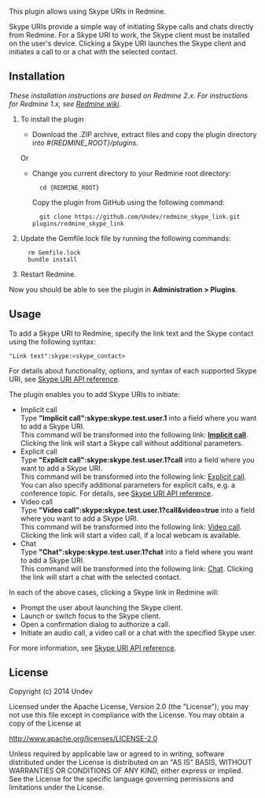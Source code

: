 This plugin allows using Skype URIs in Redmine. 

Skype URIs provide a simple way of initiating Skype calls and chats directly from Redmine. For a Skype URI to work, the Skype client must be installed on the user's device. Clicking a Skype URI launches the Skype client and initiates a call to or a chat with the selected contact.

## Installation

*These installation instructions are based on Redmine 2.x. For instructions for Redmine 1.x, see [Redmine wiki](http://www.redmine.org/projects/redmine/wiki/Plugins).*

1. To install the plugin
    * Download the .ZIP archive, extract files and copy the plugin directory into *#{REDMINE_ROOT}/plugins*.
    
    Or

    * Change you current directory to your Redmine root directory:  

            cd {REDMINE_ROOT}
 
      Copy the plugin from GitHub using the following command:

            git clone https://github.com/Undev/redmine_skype_link.git plugins/redmine_skype_link

2. Update the Gemfile.lock file by running the following commands:  

         rm Gemfile.lock  
         bundle install

3. Restart Redmine.

Now you should be able to see the plugin in **Administration > Plugins**.

## Usage

To add a Skype URI to Redmine, specify the link text and the Skype contact using the following syntax:

    "Link text":skype:<skype_contact> 

For details about functionality, options, and syntax of each supported Skype URI, see [Skype URI API reference](http://msdn.microsoft.com/en-us/library/office/dn745882).

The plugin enables you to add Skype URIs to initiate:

* Implicit call  
  Type **"Implicit call":skype:skype.test.user.1** into a field where you want to add a Skype URI.  
  This command will be transformed into the following link: **<a href="skype:skype.test.user.1">Implicit call</a>**.  
  Clicking the link will start a Skype call without additional parameters.
* Explicit call  
  Type **"Explicit call":skype:skype.test.user.1?call** into a field where you want to add a Skype URI.  
  This command will be transformed into the following link: <a href="skype:skype.test.user.1?call">Explicit call</a>.  
  You can also specify additional parameters for explicit calls, e.g. a conference topic. For details, see [Skype URI API reference](http://msdn.microsoft.com/en-us/library/office/dn745882).
* Video call  
  Type **"Video call":skype:skype.test.user.1?call&video=true** into a field where you want to add a Skype URI.  
  This command will be transformed into the following link: <a href="skype:skype.test.user.1?call&video=true">Video call</a>.
  Clicking the link will start a video call, if a local webcam is available.
* Chat  
  Type **"Chat":skype:skype.test.user.1?chat** into a field where you want to add a Skype URI.  
  This command will be transformed into the following link: <a href="skype:skype.test.user.1?chat">Chat</a>.
  Clicking the link will start a chat with the selected contact.

In each of the above cases, clicking a Skype link in Redmine will:

* Prompt the user about launching the Skype client.
* Launch or switch focus to the Skype client.
* Open a confirmation dialog to authorize a call.
* Initiate an audio call, a video call or a chat with the specified Skype user.

For more information, see [Skype URI API reference](http://msdn.microsoft.com/en-us/library/office/dn745882).

## License

Copyright (c) 2014 Undev

Licensed under the Apache License, Version 2.0 (the "License");
you may not use this file except in compliance with the License.
You may obtain a copy of the License at

http://www.apache.org/licenses/LICENSE-2.0

Unless required by applicable law or agreed to in writing, software
distributed under the License is distributed on an "AS IS" BASIS,
WITHOUT WARRANTIES OR CONDITIONS OF ANY KIND, either express or implied.
See the License for the specific language governing permissions and
limitations under the License.
